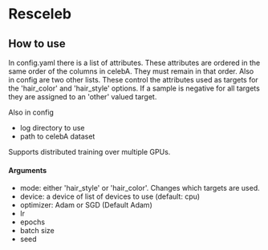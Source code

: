 # Resceleb

## How to use

In config.yaml there is a list of attributes. These attributes are ordered in the same order of the columns in celebA. They must remain in that order. 
Also in config are two other lists. These control the attributes used as targets for the 'hair_color' and 'hair_style' options. If a sample is negative for all targets 
they are assigned to an 'other' valued target.

Also in config
  - log directory to use
  - path to celebA dataset


Supports distributed training over multiple GPUs.


#### Arguments
- mode: either 'hair_style' or 'hair_color'. Changes which targets are used.
- device: a device of list of devices to use (default: cpu)
- optimizer: Adam or SGD (Default Adam)
- lr
- epochs
- batch size
- seed

